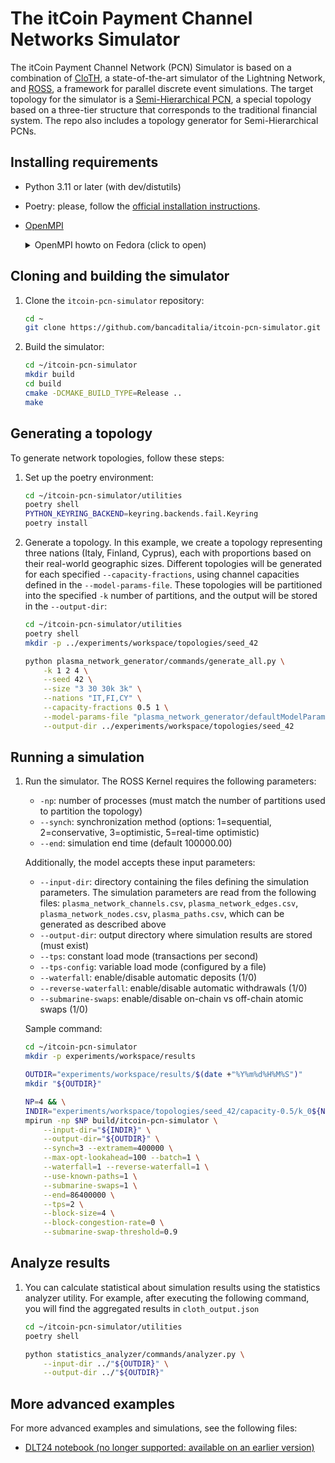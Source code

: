 # The itCoin Payment Channel Networks Simulator

The itCoin Payment Channel Network (PCN) Simulator is based on a combination of [CloTH](https://github.com/marcono/cloth), a state-of-the-art simulator of the Lightning Network, and [ROSS](https://github.com/ross-org/ROSS), a framework for parallel discrete event simulations.
The target topology for the simulator is a [Semi-Hierarchical PCN](https://arxiv.org/pdf/2401.11868), a special topology based on a three-tier structure that corresponds to the traditional financial system. The repo also includes a topology generator for Semi-Hierarchical PCNs.

## Installing requirements

* Python 3.11 or later (with dev/distutils)
* Poetry: please, follow the [official installation instructions](https://python-poetry.org/docs/).
* [OpenMPI](https://docs.open-mpi.org/en/v5.0.x/installing-open-mpi/quickstart.html)

  <details>
  <summary>OpenMPI howto on Fedora (click to open)</summary>
  If you are running <strong>Fedora</strong> you will need to execute once:
  
  ```
  dnf install openmpi-devel
  ```
  
  Also, **each time you open a new shell** to run the project you will need to
  activate the openmpi environment, running:
  ```
  source /etc/profile.d/modules.sh
  module load mpi/openmpi-x86_64
  ```
  </details>


## Cloning and building the simulator

1. Clone the `itcoin-pcn-simulator` repository:

    ```bash
    cd ~
    git clone https://github.com/bancaditalia/itcoin-pcn-simulator.git
    ```

2. Build the simulator:

    ```bash
    cd ~/itcoin-pcn-simulator
    mkdir build
    cd build
    cmake -DCMAKE_BUILD_TYPE=Release ..
    make
    ```

## Generating a topology

To generate network topologies, follow these steps:

1. Set up the poetry environment:

    ```bash
    cd ~/itcoin-pcn-simulator/utilities
    poetry shell
    PYTHON_KEYRING_BACKEND=keyring.backends.fail.Keyring
    poetry install
    ```

2. Generate a topology. In this example, we create a topology representing three nations (Italy, Finland, Cyprus), each with proportions based on their real-world geographic sizes. Different topologies will be generated for each specified `--capacity-fractions`, using channel capacities defined in the `--model-params-file`. These topologies will be partitioned into the specified `-k` number of partitions, and the output will be stored in the `--output-dir`:

    ```bash
    cd ~/itcoin-pcn-simulator/utilities
    poetry shell
    mkdir -p ../experiments/workspace/topologies/seed_42

    python plasma_network_generator/commands/generate_all.py \
        -k 1 2 4 \
        --seed 42 \
        --size "3 30 30k 3k" \
        --nations "IT,FI,CY" \
        --capacity-fractions 0.5 1 \
        --model-params-file "plasma_network_generator/defaultModelParams.json" \
        --output-dir ../experiments/workspace/topologies/seed_42
    ```

## Running a simulation

1. Run the simulator. The ROSS Kernel requires the following parameters:

    * `-np`: number of processes (must match the number of partitions used to partition the topology)
    * `--synch`: synchronization method (options: 1=sequential, 2=conservative, 3=optimistic, 5=real-time optimistic)
    * `--end`: simulation end time (default 100000.00)

    Additionally, the model accepts these input parameters:
    * `--input-dir`: directory containing the files defining the simulation parameters. The simulation parameters are read from the following files: `plasma_network_channels.csv`, `plasma_network_edges.csv`, `plasma_network_nodes.csv`, `plasma_paths.csv`, which can be generated as described above
    * `--output-dir`: output directory where simulation results are stored (must exist)
    * `--tps`: constant load mode (transactions per second)
    * `--tps-config`: variable load mode (configured by a file)
    * `--waterfall`: enable/disable automatic deposits (1/0)
    * `--reverse-waterfall`: enable/disable automatic withdrawals (1/0)
    * `--submarine-swaps`: enable/disable on-chain vs off-chain atomic swaps (1/0)

    Sample command:
    ```bash
    cd ~/itcoin-pcn-simulator
    mkdir -p experiments/workspace/results

    OUTDIR="experiments/workspace/results/$(date +"%Y%m%d%H%M%S")"
    mkdir "${OUTDIR}"

    NP=4 && \
    INDIR="experiments/workspace/topologies/seed_42/capacity-0.5/k_0${NP}" && \
    mpirun -np $NP build/itcoin-pcn-simulator \
        --input-dir="${INDIR}" \
        --output-dir="${OUTDIR}" \
        --synch=3 --extramem=400000 \
        --max-opt-lookahead=100 --batch=1 \
        --waterfall=1 --reverse-waterfall=1 \
        --use-known-paths=1 \
        --submarine-swaps=1 \
        --end=86400000 \
        --tps=2 \
        --block-size=4 \
        --block-congestion-rate=0 \
        --submarine-swap-threshold=0.9
    ```

## Analyze results

1. You can calculate statistical about simulation results using the statistics analyzer utility. For example, after executing the following command, you will find the aggregated results in `cloth_output.json`

    ```bash
    cd ~/itcoin-pcn-simulator/utilities
    poetry shell

    python statistics_analyzer/commands/analyzer.py \
        --input-dir ../"${OUTDIR}" \
        --output-dir ../"${OUTDIR}"
    ```

## More advanced examples

For more advanced examples and simulations, see the following files:

* [DLT24 notebook (no longer supported: available on an earlier version)](https://github.com/bancaditalia/itcoin-pcn-simulator/blob/dlt24-v1/experiments/2024_DLT/DLT24.ipynb)

